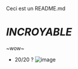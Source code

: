 Ceci est un README.md 
# ***INCROYABLE***
~wow~
* 20/20 ?
  ![image](https://github.com/user-attachments/assets/8ab00d67-0d5f-4498-ae48-a45e62806e61)
